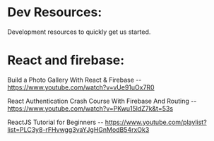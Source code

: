 # Dev Resources:
Development resources to quickly get us started.

# React and firebase:

Build a Photo Gallery With React & Firebase -- https://www.youtube.com/watch?v=vUe91uOx7R0

React Authentication Crash Course With Firebase And Routing -- https://www.youtube.com/watch?v=PKwu15ldZ7k&t=53s

ReactJS Tutorial for Beginners -- https://www.youtube.com/playlist?list=PLC3y8-rFHvwgg3vaYJgHGnModB54rxOk3
